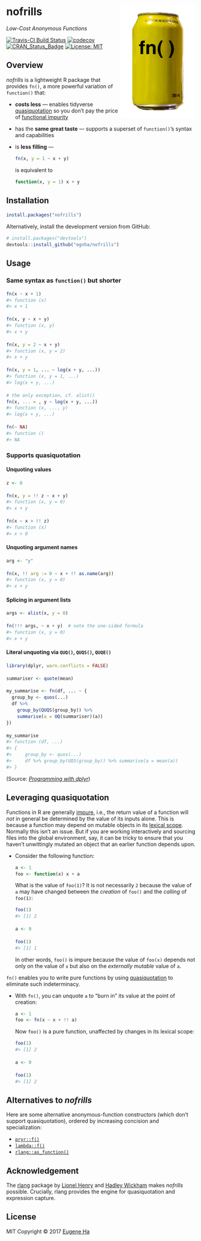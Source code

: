 
<!-- README.md is generated from README.Rmd. Please edit that file -->
nofrills <img src="inst/logo.png" align="right" />
==================================================

*Low-Cost Anonymous Functions*

[![Travis-CI Build Status](https://travis-ci.org/egnha/nofrills.svg?branch=master)](https://travis-ci.org/egnha/nofrills) [![codecov](https://codecov.io/gh/egnha/nofrills/branch/master/graph/badge.svg)](https://codecov.io/gh/egnha/nofrills) [![CRAN\_Status\_Badge](http://www.r-pkg.org/badges/version/nofrills)](https://cran.r-project.org/package=nofrills) [![License: MIT](https://img.shields.io/badge/License-MIT-yellow.svg)](https://opensource.org/licenses/MIT)

Overview
--------

*nofrills* is a lightweight R package that provides `fn()`, a more powerful variation of `function()` that:

-   **costs less** — enables tidyverse [quasiquotation](http://rlang.tidyverse.org/reference/quasiquotation.html) so you don’t pay the price of [functional impurity](#leveraging-quasiquotation)

-   has the **same great taste** — supports a superset of `function()`’s syntax and capabilities

-   is **less filling** —

    ``` r
    fn(x, y = 1 ~ x + y)
    ```

    is equivalent to

    ``` r
    function(x, y = 1) x + y
    ```

Installation
------------

``` r
install.packages("nofrills")
```

Alternatively, install the development version from GitHub:

``` r
# install.packages("devtools")
devtools::install_github("egnha/nofrills")
```

Usage
-----

### Same syntax as `function()` but shorter

``` r
fn(x ~ x + 1)
#> function (x) 
#> x + 1

fn(x, y ~ x + y)
#> function (x, y) 
#> x + y

fn(x, y = 2 ~ x + y)
#> function (x, y = 2) 
#> x + y

fn(x, y = 1, ... ~ log(x + y, ...))
#> function (x, y = 1, ...) 
#> log(x + y, ...)

# the only exception, cf. alist()
fn(x, ... = , y ~ log(x + y, ...))
#> function (x, ..., y) 
#> log(x + y, ...)

fn(~ NA)
#> function () 
#> NA
```

### Supports quasiquotation

#### Unquoting values

``` r
z <- 0

fn(x, y = !! z ~ x + y)
#> function (x, y = 0) 
#> x + y

fn(x ~ x > !! z)
#> function (x) 
#> x > 0
```

#### Unquoting argument names

``` r
arg <- "y"

fn(x, !! arg := 0 ~ x + !! as.name(arg))
#> function (x, y = 0) 
#> x + y
```

#### Splicing in argument lists

``` r
args <- alist(x, y = 0)

fn(!!! args, ~ x + y)  # note the one-sided formula
#> function (x, y = 0) 
#> x + y
```

#### Literal unquoting via `QUQ()`, `QUQS()`, `QUQE()`

``` r
library(dplyr, warn.conflicts = FALSE)

summariser <- quote(mean)

my_summarise <- fn(df, ... ~ {
  group_by <- quos(...)
  df %>%
    group_by(QUQS(group_by)) %>%
    summarise(a = UQ(summariser)(a))
})

my_summarise
#> function (df, ...) 
#> {
#>     group_by <- quos(...)
#>     df %>% group_by(UQS(group_by)) %>% summarise(a = mean(a))
#> }
```

(Source: [*Programming with dplyr*](http://dplyr.tidyverse.org/articles/programming.html#capturing-multiple-variables))

Leveraging quasiquotation
-------------------------

Functions in R are generally [impure](https://en.wikipedia.org/wiki/Pure_function), i.e., the return value of a function will *not* in general be determined by the value of its inputs alone. This is because a function may depend on mutable objects in its [lexical scope](http://adv-r.hadley.nz/functions.html#lexical-scoping). Normally this isn’t an issue. But if you are working interactively and sourcing files into the global environment, say, it can be tricky to ensure that you haven’t unwittingly mutated an object that an earlier function depends upon.

-   Consider the following function:

    ``` r
    a <- 1
    foo <- function(x) x + a
    ```

    What is the value of `foo(1)`? It is not necessarily `2` because the value of `a` may have changed between the *creation* of `foo()` and the *calling* of `foo(1)`:

    ``` r
    foo(1)
    #> [1] 2

    a <- 0

    foo(1)
    #> [1] 1
    ```

    In other words, `foo()` is impure because the value of `foo(x)` depends not only on the value of `x` but also on the *externally mutable* value of `a`.

`fn()` enables you to write pure functions by using [quasiquotation](http://rlang.tidyverse.org/reference/quasiquotation.html) to eliminate such indeterminacy.

-   With `fn()`, you can unquote `a` to “burn in” its value at the point of creation:

    ``` r
    a <- 1
    foo <- fn(x ~ x + !! a)
    ```

    Now `foo()` is a pure function, unaffected by changes in its lexical scope:

    ``` r
    foo(1)
    #> [1] 2

    a <- 0

    foo(1)
    #> [1] 2
    ```

Alternatives to *nofrills*
--------------------------

Here are some alternative anonymous-function constructors (which don’t support quasiquotation), ordered by increasing concision and specialization:

-   [`pryr::f()`](https://github.com/hadley/pryr)
-   [`lambda::f()`](https://github.com/jimhester/lambda)
-   [`rlang::as_function()`](http://rlang.tidyverse.org/reference/as_function.html)

Acknowledgement
---------------

The [rlang](https://github.com/tidyverse/rlang) package by [Lionel Henry](https://github.com/lionel-) and [Hadley Wickham](https://github.com/hadley) makes *nofrills* possible. Crucially, rlang provides the engine for quasiquotation and expression capture.

License
-------

MIT Copyright © 2017 [Eugene Ha](https://github.com/egnha)
